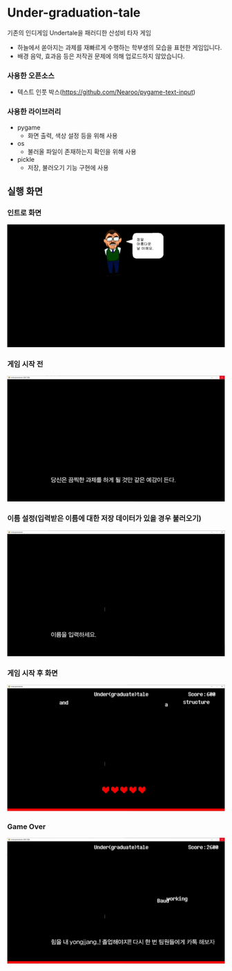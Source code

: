 # Under-graduation-tale
기존의 인디게임 Undertale을 패러디한 산성비 타자 게임
- 하늘에서 쏟아지는 과제를 재빠르게 수행하는 학부생의 모습을 표현한 게임입니다.
- 배경 음악, 효과음 등은 저작권 문제에 의해 업로드하지 않았습니다.

### 사용한 오픈소스
  - 텍스트 인풋 박스(https://github.com/Nearoo/pygame-text-input)
  
### 사용한 라이브러리
  - pygame
    - 화면 출력, 색상 설정 등을 위해 사용
  - os
    - 불러올 파일이 존재하는지 확인을 위해 사용
  - pickle
    - 저장, 불러오기 기능 구현에 사용

## 실행 화면
### 인트로 화면
![img](./image/init/init1.PNG)
### 게임 시작 전
![img](./image/bad_report.png)
### 이름 설정(입력받은 이름에 대한 저장 데이터가 있을 경우 불러오기)
![img](./image/type_name.png)
### 게임 시작 후 화면
![img](./image/in_game.png)
### Game Over
![img](./image/game_over.png)
